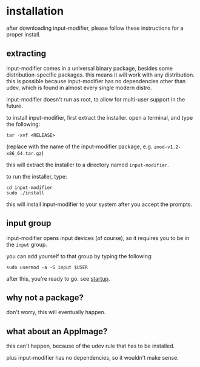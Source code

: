 # installation

after downloading input-modifier, please follow these instructions for a proper install.

## extracting

input-modifier comes in a universal binary package, besides some distribution-specific packages. this means it will work with any distribution. this is possible because input-modifier has no dependencies other than udev, which is found in almost every single modern distro.

input-modifier doesn't run as root, to allow for multi-user support in the future.

to install input-modifier, first extract the installer. open a terminal, and type the following:

```
tar -xvf <RELEASE>
```

(replace <RELEASE> with the name of the input-modifier package, e.g. `imod-v1.2-x86_64.tar.gz`)

this will extract the installer to a directory named `input-modifier`.

to run the installer, type:

```
cd input-modifier
sudo ./install
```

this will install input-modifier to your system after you accept the prompts.

## input group

input-modifier opens input devices (of course), so it requires you to be in the `input` group.

you can add yourself to that group by typing the following:

```
sudo usermod -a -G input $USER
```

after this, you're ready to go. see [startup](startup.md).

## why not a package?

don't worry, this will eventually happen.

## what about an AppImage?

this can't happen, because of the udev rule that has to be installed.

plus input-modifier has no dependencies, so it wouldn't make sense.
